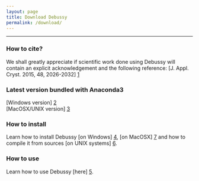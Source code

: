 ```yaml
---
layout: page
title: Download Debussy
permalink: /download/
---
```


---

### How to cite?
We shall greatly appreciate if scientific work done using Debussy will contain an explicit acknowledgement and the following reference:
[J. Appl. Cryst. 2015, 48, 2026-2032] [1]


### Latest version bundled with Anaconda3
[Windows version] [2] <br>
[MacOSX/UNIX version] [3] <br>


### How to install
Learn how to install Debussy [on Windows] [4], [on MacOSX] [7] and how to compile it from sources [on UNIX systems] [6].


### How to use
Learn how to use Debussy [here] [5].


[1]: <https://doi.org/10.1107/S1600576715020488> "DEBUSSY 2.0: the new release"
[2]: <https://github.com/DeByeUSerSYstem/DEBUSSY_v2.2-WINDOWS>
[3]: <https://github.com/DeByeUSerSYstem/DEBUSSY_v2.2-UNIX>
[4]: <https://github.com/DeByeUSerSYstem/DEBUSSY_v2.2-WINDOWS/blob/main/How2install/Programs_Installation_64bit_Windows.pdf> 
[5]: <https://debyeusersystem.github.io/getting-started/> "Getting Started"
[6]: <https://github.com/DeByeUSerSYstem/DEBUSSY_v2.2-UNIX/blob/main/How2install/Compiling_UNIX_with_Anaconda.pdf.pdf>
[7]: <https://github.com/DeByeUSerSYstem/DEBUSSY_v2.2-UNIX/blob/main/How2install/Programs_Installation_MacOSX.pdf>
